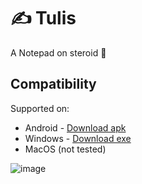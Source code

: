 # ✍️ Tulis

A Notepad on steroid 💪

## Compatibility
Supported on:
- Android - [Download apk](https://github.com/harysuryanto/tulis/files/10097916/Tulis.v1.0.0.apk.zip)
- Windows - [Download exe](https://github.com/harysuryanto/tulis/files/10097906/Tulis.v1.0.0.zip)
- MacOS (not tested)

![image](https://user-images.githubusercontent.com/17674038/204127779-8c65119f-a84e-43a0-a36a-fa4a5da8b42d.png)

